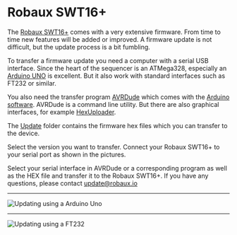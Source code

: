 # Robaux SWT16+

The [Robaux SWT16+](https://robaux.io/swt16plus) comes with a very extensive firmware. From time to time new features will be added or improved. A firmware update is not difficult, but the update process is a bit fumbling.

To transfer a firmware update you need a computer with a serial USB interface. Since the heart of the sequencer is an ATMega328, especially an [Arduino UNO](https://store.arduino.cc/arduino-uno-rev3) is excellent. But it also work with standard interfaces such as FT232 or similar.

You also need the transfer program [AVRDude](https://typeunsafe.wordpress.com/2011/07/22/programming-arduino-with-avrdude/) which comes with the [Arduino software](https://www.arduino.cc/en/main/software). AVRDude is a command line utility. But there are also graphical interfaces, for example [HexUploader](http://paulkaplan.me/HexUploader/).

The [Update](https://github.com/robaux/swt16plus/tree/master/update) folder contains the firmware hex files which you can transfer to the device. 

Select the version you want to transfer. Connect your Robaux SWT16+ to your serial port as shown in the pictures. 

Select your serial interface in AVRDude or a corresponding program as well as the HEX file and transfer it to the Robaux SWT16+. If you have any questions, please contact update@robaux.io

---

![Updating using a Arduino Uno](https://raw.githubusercontent.com/robaux/swt16plus/master/update/updatingArduinoUno.jpg?token=AGIDIEQGQYGG4JJSD7D5J4C5GMC5C)

---

![Updating using a FT232](https://raw.githubusercontent.com/robaux/swt16plus/master/update/updatingFT232.jpg?token=AGIDIEWGMRKW5GVSPPMDQ3S5GMDBQ)